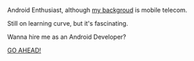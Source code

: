 Android Enthusiast,
although [my backgroud](www.linkedin.com/in/zygmunciak) is mobile telecom.

Still on learning curve, but it's fascinating.

Wanna hire me as an Android Developer?

[GO AHEAD!](https://stackoverflow.com/users/3729213/pablo-xyu)
